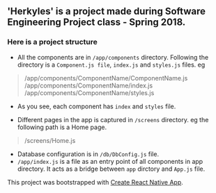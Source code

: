 ## 'Herkyles' is a project made during Software Engineering Project class - Spring 2018. 

### Here is a project structure

* All the components are in `/app/components` directory. Following the directory is a `Component.js file`, `index.js` and `styles.js` files. eg

> /app/components/ComponentName/ComponentName.js <br>
> /app/components/ComponentName/index.js <br>
> /app/components/ComponentName/styles.js <br>

* As you see, each component has `index` and `styles` file.

* Different pages in the app is captured in `/screens` directory. eg the following path is a Home page. 
> /screens/Home.js

* Database configuration is in `/db/DbConfig.js` file. 
* `/app/index.js` is a file as an entry point of all components in app directory. It acts as a bridge between `app` dirctory and `App.js` file. 





This project was bootstrapped with [Create React Native App](https://github.com/react-community/create-react-native-app).


